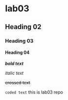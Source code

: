 # lab03
## Heading 02
### Heading 03
#### Heading 04

***bold text***

_italic text_

~~crossed text~~

```coded text```
this is lab03 repo
